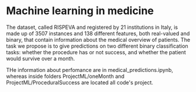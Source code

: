 # Machine learning in medicine
The dataset, called RISPEVA and registered by 21 institutions in Italy, is made up of 3507 instances and 138 different features, both real-valued and binary, that contain information about the medical overview of patients. The task we propose is to give predictions on two different binary classification tasks: whether the procedure has or not success, and whether the patient would survive over a month.

THe information about perfomance are in medical_predictions.ipynb, whereas inside folders ProjectML/oneMonth and ProjectML/ProceduralSuccess are located all code's project. 
